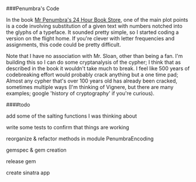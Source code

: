 ###Penumbra's Code

In the book [Mr Penumbra's 24 Hour Book Store](http://www.robinsloan.com/penumbra/), one of the main plot points is a code involving substitution of a given text with numbers notched into the glyphs of a typeface. It sounded pretty simple, so I started coding a version on the flight home. If you're clever with letter frequencies and assignments, this code could be pretty difficult. 

Note that I have no association with Mr. Sloan, other than being a fan. I'm building this so I can do some cryptanalysis of the cypher; I think that as described in the book it wouldn't take much to break. I feel like 500 years of codebreaking effort would probably crack anything but a one time pad; Almost any cypher that's over 100 years old has already been cracked, sometimes multiple ways (I'm thinking of Vignere, but there are many examples; google 'history of cryptography' if you're curious). 

####todo

add some of the salting functions I was thinking about 

write some tests to confirm that things are working
 
reorganize & refactor methods in module PenumbraEncoding

gemspec & gem creation

release gem

create sinatra app 